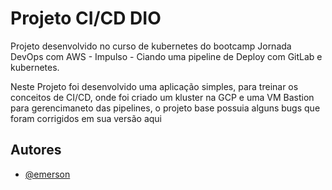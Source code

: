 
# Projeto CI/CD DIO

Projeto desenvolvido no curso de kubernetes do bootcamp Jornada DevOps com AWS - Impulso - Ciando uma pipeline de Deploy com GitLab e kubernetes.

Neste Projeto foi desenvolvido uma aplicação simples, para treinar os conceitos de CI/CD, onde foi criado um kluster na GCP e uma VM Bastion para gerencimaneto das pipelines, o projeto base possuia alguns bugs que foram corrigidos em sua versão aqui



## Autores

- [@emerson](https://gitlab.com/Emersonwlw)

